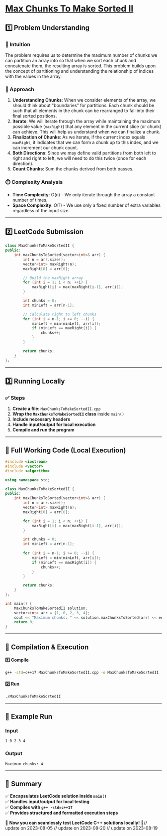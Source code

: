 # **[Max Chunks To Make Sorted II](https://leetcode.com/problems/max-chunks-to-make-sorted-ii/description/)**  

## **1️⃣ Problem Understanding**  
### **📌 Intuition**  
The problem requires us to determine the maximum number of chunks we can partition an array into so that when we sort each chunk and concatenate them, the resulting array is sorted. This problem builds upon the concept of partitioning and understanding the relationship of indices with the values in the array.

### **🚀 Approach**  
1. **Understanding Chunks**: When we consider elements of the array, we should think about "boundaries" for partitions. Each chunk should be such that all elements in the chunk can be rearranged to fall into their final sorted positions.
2. **Iterate**: We will iterate through the array while maintaining the maximum possible value (`maxRight`) that any element in the current slice (or chunk) can achieve. This will help us understand when we can finalize a chunk.
3. **Finalization of Chunks**: As we iterate, if the current index equals `maxRight`, it indicates that we can form a chunk up to this index, and we can increment our chunk count.
4. **Both Directions**: Since we may define valid partitions from both left to right and right to left, we will need to do this twice (once for each direction).
5. **Count Chunks**: Sum the chunks derived from both passes.

### **⏱️ Complexity Analysis**  
- **Time Complexity**: O(n) - We only iterate through the array a constant number of times.
- **Space Complexity**: O(1) - We use only a fixed number of extra variables regardless of the input size.  

---  

## **2️⃣ LeetCode Submission**  
```cpp
class MaxChunksToMakeSortedII {
public:
    int maxChunksToSorted(vector<int>& arr) {
        int n = arr.size();
        vector<int> maxRight(n);
        maxRight[0] = arr[0];

        // Build the maxRight array
        for (int i = 1; i < n; ++i) {
            maxRight[i] = max(maxRight[i-1], arr[i]);
        }

        int chunks = 0;
        int minLeft = arr[n-1];

        // Calculate right to left chunks
        for (int i = n-1; i >= 0; --i) {
            minLeft = min(minLeft, arr[i]);
            if (minLeft == maxRight[i]) {
                chunks++;
            }
        }

        return chunks;
    }
};
```  

---  

## **3️⃣ Running Locally**  
### **✅ Steps**  
1. **Create a file**: `MaxChunksToMakeSortedII.cpp`  
2. **Wrap the `MaxChunksToMakeSortedII` class** inside `main()`  
3. **Include necessary headers**  
4. **Handle input/output for local execution**  
5. **Compile and run the program**  

---  

## **📝 Full Working Code (Local Execution)**  
```cpp
#include <iostream>
#include <vector>
#include <algorithm>

using namespace std;

class MaxChunksToMakeSortedII {
public:
    int maxChunksToSorted(vector<int>& arr) {
        int n = arr.size();
        vector<int> maxRight(n);
        maxRight[0] = arr[0];

        for (int i = 1; i < n; ++i) {
            maxRight[i] = max(maxRight[i-1], arr[i]);
        }

        int chunks = 0;
        int minLeft = arr[n-1];
        
        for (int i = n-1; i >= 0; --i) {
            minLeft = min(minLeft, arr[i]);
            if (minLeft == maxRight[i]) {
                chunks++;
            }
        }

        return chunks;
    }
};

int main() {
    MaxChunksToMakeSortedII solution;
    vector<int> arr = {1, 0, 2, 3, 4};
    cout << "Maximum chunks: " << solution.maxChunksToSorted(arr) << endl;
    return 0;
}
```  

---  

## **🔧 Compilation & Execution**  
#### **1️⃣ Compile**  
```bash
g++ -std=c++17 MaxChunksToMakeSortedII.cpp -o MaxChunksToMakeSortedII
```  

#### **2️⃣ Run**  
```bash
./MaxChunksToMakeSortedII
```  

---  

## **🎯 Example Run**  
### **Input**  
```
1 0 2 3 4
```  
### **Output**  
```
Maximum chunks: 4
```  

---  

## **📌 Summary**  
✅ **Encapsulates LeetCode solution inside `main()`**  
✅ **Handles input/output for local testing**  
✅ **Compiles with `g++ -std=c++17`**  
✅ **Provides structured and formatted execution steps**  

🚀 **Now you can seamlessly test LeetCode C++ solutions locally!** 🚀// update on 2023-08-05
// update on 2023-08-20
// update on 2023-08-19
